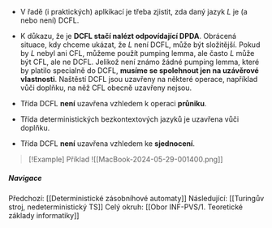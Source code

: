 - V řadě (i praktických) aplkikací je třeba zjistit, zda daný jazyk $L$ je (a nebo není) DCFL.
- K důkazu, že je **DCFL stačí nalézt odpovídající DPDA**. Obrácená situace, kdy chceme ukázat, že $L$ není DCFL, může být složitější. Pokud by $L$ nebyl ani CFL, můžeme použít pumping lemma, ale často $L$ může být CFL, ale ne DCFL. Jelikož není známo žádné pumping lemma, které by platilo specialně do DCFL, **musíme se spolehnout jen na uzávěrové vlastnosti**. Naštěstí DCFL jsou uzavřeny na některé operace, například vůči doplňku, na něž CFL obecně uzavřeny nejsou.

- Třída DCFL **není** uzavřena vzhledem k operaci **průniku**.
- Třída deterministických bezkontextových jazyků je uzavřena vůči doplňku.
- Třída DCFL **není** uzavřena vzhledem ke **sjednocení**.

>[!Example] Příklad
>![[MacBook-2024-05-29-001400.png]]

##### Navigace
Předchozí:  [[Deterministické zásobníhové automaty]]
Následující: [[Turingův stroj, nedeterministický TS]]
Celý okruh: [[Obor INF-PVS/1. Teoretické základy informatiky]]